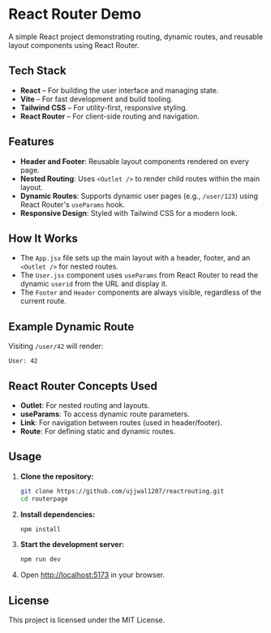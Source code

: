 # React Router Demo

A simple React project demonstrating routing, dynamic routes, and reusable layout components using React Router.

## Tech Stack

- **React** – For building the user interface and managing state.
- **Vite** – For fast development and build tooling.
- **Tailwind CSS** – For utility-first, responsive styling.
- **React Router** – For client-side routing and navigation.

## Features

- **Header and Footer**: Reusable layout components rendered on every page.
- **Nested Routing**: Uses `<Outlet />` to render child routes within the main layout.
- **Dynamic Routes**: Supports dynamic user pages (e.g., `/user/123`) using React Router's `useParams` hook.
- **Responsive Design**: Styled with Tailwind CSS for a modern look.

## How It Works

- The `App.jsx` file sets up the main layout with a header, footer, and an `<Outlet />` for nested routes.
- The `User.jsx` component uses `useParams` from React Router to read the dynamic `userid` from the URL and display it.
- The `Footer` and `Header` components are always visible, regardless of the current route.

## Example Dynamic Route

Visiting `/user/42` will render:

```
User: 42
```

## React Router Concepts Used

- **Outlet**: For nested routing and layouts.
- **useParams**: To access dynamic route parameters.
- **Link**: For navigation between routes (used in header/footer).
- **Route**: For defining static and dynamic routes.

## Usage

1. **Clone the repository:**
   ```sh
   git clone https://github.com/ujjwal1207/reactrouting.git
   cd routerpage
   ```

2. **Install dependencies:**
   ```sh
   npm install
   ```

3. **Start the development server:**
   ```sh
   npm run dev
   ```

4. Open [http://localhost:5173](http://localhost:5173) in your browser.

## License

This project is licensed under the MIT License.
